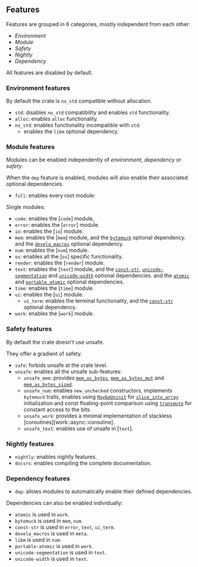 ## Features

Features are grouped in 6 categories, mostly independent from each other:
- *Environment*
- *Module*
- *Safety*
- *Nightly*
- *Dependency*

All features are disabled by default.


### Environment features

By default the crate is `no_std` compatible without allocation.

- `std`: disables `no_std` compatibility and enables `std` functionality.
- `alloc`: enables `alloc` functionality.
- `no_std`: enables functionality incompatible with `std`:
  - enables the `libm` optional dependency.


### Module features

Modules can be enabled independently of *environment*, *dependency* or *safety*.

When the `dep` feature is enabled, modules will also enable their associated
optional dependencies.

- `full`: enables every root module:

Single modules:
- `code`: enables the [`code`] module,
- `error`: enables the [`error`] module.
- `io`: enables the [`io`] module.
- `mem`: enables the [`mem`] module,
  and the [`bytemuck`] optional dependency.
  and the [`devela_macros`] optional dependency.
- `num`: enables the [`num`] module.
- `os`: enables all the [`os`] specific functionality.
- `render`: enables the [`render`] module.
- `text`: enables the [`text`] module,
  and the [`const-str`], [`unicode-segmentation`] and [`unicode-width`] optional dependencies.
  and the [`atomic`] and [`portable_atomic`] optional dependencies.
- `time`: enables the [`time`] module.
- `ui`: enables the [`ui`] module.
  - `ui_term`: enables the terminal functionality,
    and the [`const-str`] optional dependency.
- `work`: enables the [`work`] module.


### Safety features

By default the crate doesn't use unsafe.

They offer a gradient of safety.

- `safe`: forbids unsafe at the crate level.
- `unsafe`: enables all the unsafe sub-features:
  - `unsafe_mem`: provides [`mem_as_bytes`], [`mem_as_bytes_mut`] and [`mem_as_bytes_sized`].
  - `unsafe_num`: enables `new_unchecked` constructors, implements `bytemuck` traits,
    enables using [`MaybeUninit`] for [`slice_into_array`] initialization and
    const floating-point comparison  using [`transmute`] for constant access to the bits.
  - `unsafe_work`: provides a minimal implementation of stackless
    [coroutines][work::async::coroutine].
  - `unsafe_text`: enables use of unsafe in [`text`].


### Nightly features

- `nightly`: enables nightly features.
- `docsrs`: enables compiling the complete documentation.


### Dependency features

- `dep`: allows modules to automatically enable their defined dependencies.

Dependencies can also be enabled individually:
- `atomic` is used in `work`.
- `bytemuck` is used in `mem`, `num`.
- `const-str` is used in `error`, `text`, `ui_term`.
- `devela_macros` is used in `meta`.
- `libm` is used in `num`.
- `portable-atomic` is used in `work`.
- `unicode-segmentation` is used in `text`.
- `unicode-width` is used in `text`.

[`IntBuf`]: text::IntBuf
[`IntBufable`]: text::IntBufAble
[`slice_into_array`]: data::convert::collection::slice_into_array
[`MaybeUninit`]: core::mem::MaybeUninit
[`transmute`]: core::mem::transmute
[`mem_as_bytes`]: mem::mem_as_bytes
[`mem_as_bytes_mut`]: mem::mem_as_bytes_mut
[`mem_as_bytes_sized`]: mem::mem_as_bytes_sized

[`atomic`]: dep::atomic
[`bytemuck`]: dep::bytemuck
[`devela_macros`]: dep::devela_macros
[`const-str`]: dep::const_str
[`portable_atomic`]: dep::portable_atomic
[`unicode-segmentation`]: dep::unicode_segmentation
[`unicode-width`]: dep::unicode_width
